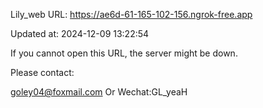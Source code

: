 Lily_web URL: https://ae6d-61-165-102-156.ngrok-free.app

Updated at: 2024-12-09 13:22:54

If you cannot open this URL, the server might be down.

Please contact: 

goley04@foxmail.com Or Wechat:GL_yeaH